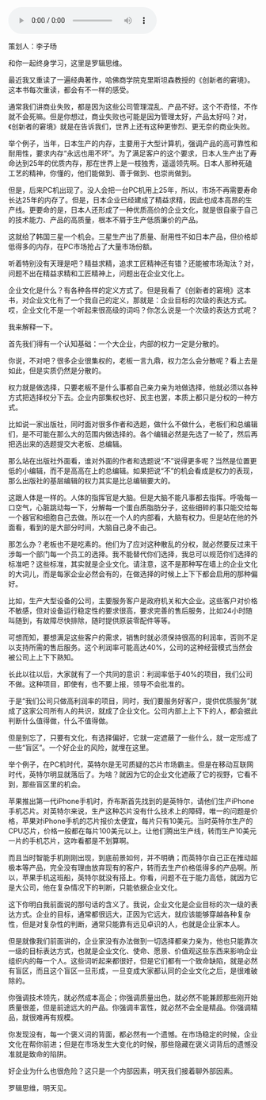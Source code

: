 <audio src="http://igetoss.cdn.igetget.com/mp3/201807/23/201807231604222431873961.mp3" controls="controls">您的浏览器不支持 audio 标签。</audio><p>策划人：李子旸</p><p>和你一起终身学习，这里是罗辑思维。</p><p>最近我又重读了一遍经典著作，哈佛商学院克里斯坦森教授的《创新者的窘境》。这本书每次重读，都会有不一样的感受。</p><p>通常我们讲商业失败，都是因为这些公司管理混乱、产品不好。这个不奇怪，不作就不会死嘛。但是你想过，商业失败也可能是因为管理太好，产品太好吗？对，《创新者的窘境》就是在告诉我们，世界上还有这种更惨烈、更无奈的商业失败。</p><p>举个例子，当年，日本生产的内存，主要用于大型计算机，强调产品的高可靠性和耐用性，要求内存“永远也用不坏”。为了满足客户的这个要求，日本人生产出了寿命达到25年的优质内存，那在世界上是一枝独秀，遥遥领先啊。日本人那种死磕工艺的精神，你懂的，他们能做到、善于做到、也崇尚做到。</p><p>但是，后来PC机出现了。没人会把一台PC机用上25年，所以，市场不再需要寿命长达25年的内存了。但是，日本企业已经建成了精益求精，因此也成本高昂的生产线。更要命的是，日本人还形成了一种优质高价的企业文化，就是很自豪于自己的技术能力、产品的高质量，根本不屑于生产低质廉价的产品。</p><p>这就给了韩国三星一个机会。三星生产出了质量、耐用性不如日本产品，但价格却低得多的内存，在PC市场抢占了大量市场份额。</p><p>听着特别没有天理是吧？精益求精，追求工匠精神还有错？还能被市场淘汰？对，问题不出在精益求精和工匠精神上，问题出在企业文化上。</p><p>企业文化是什么？有各种各样的定义方式了。但是我看了《创新者的窘境》这本书，对企业文化有了一个我自己的定义，那就是：企业目标的次级的表达方式。哎，企业文化不是一个听起来很高级的词吗？你怎么说是一个次级的表达方式呢？</p><p>我来解释一下。</p><p>首先我们得有一个认知基础：一个大企业，内部的权力一定是分散的。</p><p>你说，不对吧？很多企业很集权的，老板一言九鼎，权力怎么会分散呢？看上去是如此，但是实质仍然是分散的。</p><p>权力就是做选择，只要老板不是什么事都自己亲力亲为地做选择，他就必须以各种方式把选择权分下去。企业内部集权也好、民主也罢，本质上都只是分权的一种方式。</p><p>比如说一家出版社，同时面对很多作者和选题，做什么不做什么，老板们和总编辑们，是不可能在那么大的范围内做选择的。各个编辑必然是先选了一轮了，然后再把选出来的选题提交大老板、总编辑。</p><p>那么站在出版社外面看，谁对外面的作者和选题说“不”说得更多呢？当然是位置更低的小编辑，而不是高高在上的总编辑。如果把说“不”的机会看成是权力的表现，那么出版社的基层编辑的权力其实是比总编辑要大的。</p><p>这跟人体是一样的。人体的指挥官是大脑。但是大脑不能凡事都去指挥。呼吸每一口空气，心脏跳动每一下，分解每一个蛋白质脂肪分子，这些细碎的事只能交给每一个器官和细胞自己去做。所以在一个人的内部看，大脑有权力。但是站在他的外面看，看到的是大部分时间，大脑自己身不由己。</p><p>那怎么办？老板也不是吃素的。他们为了应对这种散乱的分权，就必然要反过来干涉每一个部门每一个员工的选择。我不能替代你们选择，我总可以规范你们选择的标准吧？这些标准，其实就是企业文化。请注意，这不是那种写在墙上的企业文化的大词儿，而是每家企业必然会有的，在做选择的时候上上下下都会启用的那种偏好。</p><p>比如，生产大型设备的公司，主要服务客户是政府机关和大企业。这些客户对价格不敏感，但对设备运行稳定性的要求很高，要求完善的售后服务，比如24小时随叫随到，有故障尽快排除，随时提供原装零配件等等。</p><p>可想而知，要想满足这些客户的需求，销售时就必须保持很高的利润率，否则不足以支持所需的售后服务。这个利润率可能高达40%，公司的这种经营模式当然会被公司上上下下熟知。</p><p>长此以往以后，大家就有了一个共同的意识：利润率低于40%的项目，我们公司不做。这种项目，即使有，也不要上报，领导不会批准的。</p><p>于是“我们公司只做高利润率的项目，同时，我们要服务好客户，提供优质服务”就成了这家公司所有人的共识，就成了企业文化。公司内部上上下下的人，都会据此判断什么值得做，什么不值得做。</p><p>但是别忘了，只要有文化，有选择偏好，它就一定遮蔽了一些什么，就一定形成了一些“盲区”。一个好企业的风险，就埋在这里。</p><p>举个例子，在PC机时代，英特尔是无可质疑的芯片市场霸主。但是在移动互联网时代，英特尔明显就落后了。为啥？就因为它的企业文化遮蔽了它的视野，它看不到，那些盲区里的机会。</p><p>苹果推出第一代iPhone手机时，乔布斯首先找到的是英特尔，请他们生产iPhone手机芯片。对英特尔来说，生产这种芯片没有什么技术上的障碍，唯一的问题是价格，苹果对iPhone手机的芯片报价太便宜，每片只有10美元。当时英特尔生产的CPU芯片，价格一般都在每片100美元以上。让他们腾出生产线，转而生产10美元一片的手机芯片，这咋看都是不划算啊。</p><p>而且当时智能手机刚刚出现，到底前景如何，并不明确；而英特尔自己正在推动超极本等产品，完全没有理由放弃现有的客户，转而去生产价格低得多的产品啊。所以，苹果手机这班船，英特尔就没有搭上。你看，问题不在于能力高低，就因为它是大公司，他在复杂情况下的判断，只能依据企业文化。</p><p>这下你明白我前面说的那句话的含义了。我说，企业文化是企业目标的次一级的表达方式。企业的目标，通常都很远大，正因为它远大，就应该能够穿越各种复杂性，但是对复杂性的判断，通常只能靠有远见卓识的人，也就是企业家本人。</p><p>但是就像我们前面讲的，企业家没有办法做到一切选择都亲力亲为，他也只能靠次一级的目标表达方式，也就是企业文化、使命、愿景、价值观这些东西来影响企业组织内的每一个人。这些词听起来都很好，但是它们都有一个致命缺陷，就是必然有盲区，而且这个盲区一旦形成，一旦变成大家都认同的企业文化之后，是很难破除的。</p><p>你强调技术领先，就必然成本高企；你强调质量出色，就必然不能兼顾那些刚开始质量很差，但是前途远大的产品。你强调丰富性，就必然不会全是精品。你强调精品，就很难再有规模。</p><p>你发现没有，每一个褒义词的背面，都必然有一个遗憾。在市场稳定的时候，企业文化在帮你前进；但是在市场发生大变化的时候，那些隐藏在褒义词背后的遗憾没准就是致命的陷阱。</p><p>好企业为什么也很危险？这只是一个内部因素，明天我们接着聊外部因素。</p><p>罗辑思维，明天见。</p>